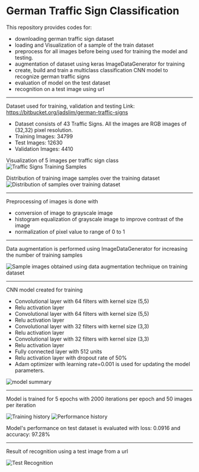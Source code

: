 # German Traffic Sign Classification
This repository provides codes for:
- downloading german traffic sign dataset
- loading and Visualization of a sample of the train dataset
- preprocess for all images before being used for training the model and testing.
- augmentation of dataset using keras ImageDataGenerator for training
- create, build and train a multiclass classification CNN model to recognize german traffic signs
- evaluation of model on the test dataset
- recognition on a test image using url

--------------------------------------
Dataset used for training, validation and testing
Link: https://bitbucket.org/jadslim/german-traffic-signs

- Dataset consists of 43 Traffic Signs. All the images are RGB images of (32,32) pixel resolution.
- Training Images: 34799
- Test Images: 12630
- Validation Images: 4410

Visualization of 5 images per traffic sign class
![Traffic Signs Training Samples](signnames_samples.jpg)

Distribution of training image samples over the training dataset
![Distribution of samples over training dataset](Dist_of_sample.jpg)

--------------------------------------
Preprocessing of images is done with
- conversion of image to grayscale image
- histogram equalization of grayscale image to improve contrast of the image
- normalization of pixel value to range of 0 to 1

--------------------------------------
Data augmentation is performed using ImageDataGenerator for increasing the number of training samples

![Sample images obtained using data augmentation technique on training dataset](Preprocessed_samples.jpg)

--------------------------------------
CNN model created for training
- Convolutional layer with 64 filters with kernel size (5,5)
- Relu activation layer
- Convolutional layer with 64 filters with kernel size (5,5)
- Relu activation layer
- Convolutional layer with 32 filters with kernel size (3,3)
- Relu activation layer
- Convolutional layer with 32 filters with kernel size (3,3)
- Relu activation layer
- Fully connected layer with 512 units
- Relu activation layer with dropout rate of 50%
- Adam optimizer with learning rate=0.001 is used for updating the model parameters.

![model summary](model_summary.png)

--------------------------------------
Model is trained for 5 epochs with 2000 iterations per epoch and 50 images per iteration

![Training history](training.png)
![Performance history](Performance_history.png)

Model's performance on test dataset is evaluated with loss: 0.0916 and accuracy: 97.28%

--------------------------------------
Result of recognition using a test image from a url

![Test Recognition](url_image_recognition.png)

